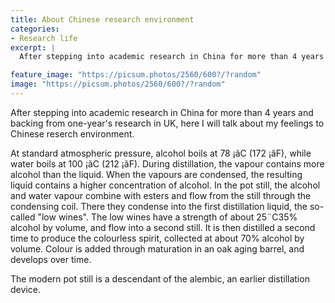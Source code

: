 ```yaml
---
title: About Chinese research environment
categories:
- Research life
excerpt: |
  After stepping into academic research in China for more than 4 years and backing from one-year's research in UK, here I will talk about my feelings to Chinese reserch environment.

feature_image: "https://picsum.photos/2560/600?/?random"
image: "https://picsum.photos/2560/600?/?random"
---
```


After stepping into academic research in China for more than 4 years and backing from one-year's research in UK, here I will talk about my feelings to Chinese reserch environment.

At standard atmospheric pressure, alcohol boils at 78 ¡ãC (172 ¡ãF), while water boils at 100 ¡ãC (212 ¡ãF). During distillation, the vapour contains more alcohol than the liquid. When the vapours are condensed, the resulting liquid contains a higher concentration of alcohol. In the pot still, the alcohol and water vapour combine with esters and flow from the still through the condensing coil. There they condense into the first distillation liquid, the so-called "low wines". The low wines have a strength of about 25¨C35% alcohol by volume, and flow into a second still. It is then distilled a second time to produce the colourless spirit, collected at about 70% alcohol by volume. Colour is added through maturation in an oak aging barrel, and develops over time.

The modern pot still is a descendant of the alembic, an earlier distillation device.

<!-- more -->

